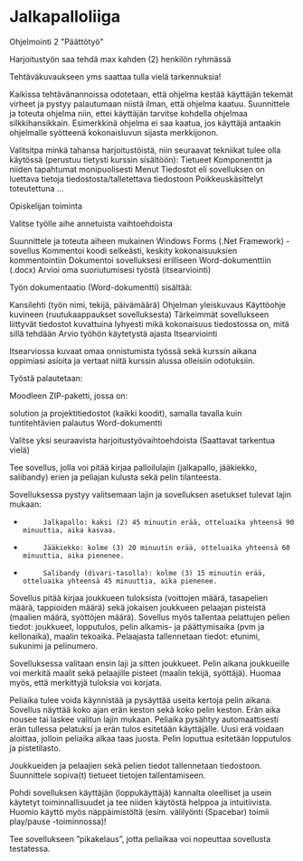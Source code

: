 # Jalkapalloliiga
Ohjelmointi 2 "Päättötyö"

Harjoitustyön saa tehdä max kahden (2) henkilön ryhmässä

Tehtäväkuvaukseen yms saattaa tulla vielä tarkennuksia!

Kaikissa tehtävänannoissa odotetaan, että ohjelma kestää käyttäjän tekemät virheet ja pystyy palautumaan niistä ilman, että ohjelma kaatuu. Suunnittele ja toteuta ohjelma niin, ettei käyttäjän tarvitse kohdella ohjelmaa silkkihansikkain. Esimerkkinä ohjelma ei saa kaatua, jos käyttäjä antaakin ohjelmalle syötteenä kokonaisluvun sijasta merkkijonon.

Valitsitpa minkä tahansa harjoitustöistä, niin seuraavat tekniikat tulee olla käytössä (perustuu tietysti kurssin sisältöön):
Tietueet
Komponenttit ja niiden tapahtumat monipuolisesti
Menut
Tiedostot eli sovelluksen on luettava tietoja tiedostosta/talletettava tiedostoon
Poikkeuskäsittelyt toteutettuna
...

Opiskelijan toiminta
 

Valitse työlle aihe annetuista vaihtoehdoista

Suunnittele ja toteuta aiheen mukainen Windows Forms (.Net Framework) -sovellus
Kommentoi koodi selkeästi, keskity kokonaisuuksien kommentointiin
Dokumentoi sovelluksesi erilliseen Word-dokumenttiin (.docx)
Arvioi oma suoriutumisesi työstä (itsearviointi)
 

Työn dokumentaatio (Word-dokumentti) sisältää:

Kansilehti (työn nimi, tekijä, päivämäärä)
Ohjelman yleiskuvaus
Käyttöohje kuvineen (ruutukaappaukset sovelluksesta)
Tärkeimmät sovellukseen liittyvät tiedostot kuvattuina lyhyesti
mikä kokonaisuus tiedostossa on, mitä sillä tehdään
Arvio työhön käytetystä ajasta
Itsearviointi
 

Itsearviossa kuvaat omaa onnistumista työssä sekä kurssin aikana oppimiasi asioita ja vertaat niitä kurssin alussa olleisiin odotuksiin.

 

Työstä palautetaan:

Moodleen ZIP-paketti, jossa on:

solution ja projektitiedostot (kaikki koodit), samalla tavalla kuin tuntitehtävien palautus
Word-dokumentti


Valitse yksi seuraavista harjoitustyövaihtoehdoista  (Saattavat tarkentua vielä)



Tee sovellus, jolla voi pitää kirjaa palloilulajin (jalkapallo, jääkiekko, salibandy) erien ja peliajan kulusta sekä pelin tilanteesta.

Sovelluksessa pystyy valitsemaan lajin ja sovelluksen asetukset tulevat lajin mukaan:

-          Jalkapallo: kaksi (2) 45 minuutin erää, otteluaika yhteensä 90 minuuttia, aika kasvaa.

-          Jääkiekko: kolme (3) 20 minuutin erää, otteluaika yhteensä 60 minuuttia, aika pienenee.

-          Salibandy (divari-tasolla): kolme (3) 15 minuutin erää, otteluaika yhteensä 45 minuuttia, aika pienenee.

Sovellus pitää kirjaa joukkueen tuloksista (voittojen määrä, tasapelien määrä, tappioiden määrä) sekä jokaisen joukkueen pelaajan pisteistä (maalien määrä, syöttöjen määrä). Sovellus myös tallentaa pelattujen pelien tiedot: joukkueet, lopputulos, pelin alkamis- ja päättymisaika (pvm ja kellonaika), maalin tekoaika. Pelaajasta tallennetaan tiedot: etunimi, sukunimi ja pelinumero.

 

Sovelluksessa valitaan ensin laji ja sitten joukkueet. Pelin aikana joukkueille voi merkitä maalit sekä pelaajille pisteet (maalin tekijä, syöttäjä). Huomaa myös, että merkittyjä tuloksia voi korjata.

Peliaika tulee voida käynnistää ja pysäyttää useita kertoja pelin aikana. Sovellus näyttää koko ajan erän keston sekä koko pelin keston. Erän aika nousee tai laskee valitun lajin mukaan. Peliaika pysähtyy automaattisesti erän tullessa pelatuksi ja erän tulos esitetään käyttäjälle. Uusi erä voidaan aloittaa, jolloin peliaika alkaa taas juosta. Pelin loputtua esitetään lopputulos ja pistetilasto.

Joukkueiden ja pelaajien sekä pelien tiedot tallennetaan tiedostoon. Suunnittele sopiva(t) tietueet tietojen tallentamiseen.

 

Pohdi sovelluksen käyttäjän (loppukäyttäjä) kannalta oleelliset ja usein käytetyt toiminnallisuudet ja tee niiden käytöstä helppoa ja intuitiivista. Huomio käyttö myös näppäimistöltä (esim. välilyönti (Spacebar) toimii play/pause -toiminnossa)!

 

Tee sovellukseen ”pikakelaus”, jotta peliaikaa voi nopeuttaa sovellusta testatessa.
